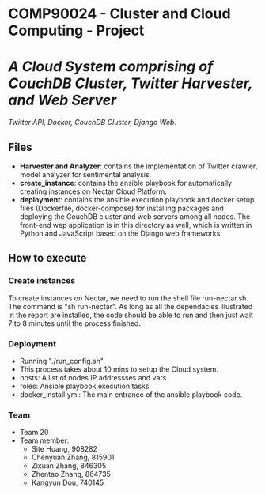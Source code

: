 # COMP90024 - Cluster and Cloud Computing - Project
# _A Cloud System comprising of CouchDB Cluster, Twitter Harvester, and Web Server_
_Twitter API, Docker, CouchDB Cluster, Django Web_.

## Files
- **Harvester and Analyzer**: contains the implementation of Twitter crawler, model analyzer for sentimental analysis.
- **create_instance**: contains the ansible playbook for automatically creating instances on Nectar Cloud Platform.
- **deployment**: contains the ansible execution playbook and docker setup files (Dockerfile, docker-compose) for installing packages and deploying the CouchDB cluster and web servers among all nodes. The front-end wep application is in this directory as well, which is written in Python and JavaScript based on the Django web frameworks.

## How to execute
### Create instances
To create instances on Nectar, we need to run the shell file run-nectar.sh. The command is "sh run-nectar".
As long as all the dependacies illustrated in the report are installed, the code should be able to run and then just wait 7 to 8 minutes until the process finished.

### Deployment
- Running "./run_config.sh"
- This process takes about 10 mins to setup the Cloud system. 
- hosts: A list of nodes IP addressses and vars
- roles: Ansible playbook execution tasks
- docker_install.yml: The main entrance of the ansible playbook code.

### Team
- Team 20
- Team member: 
   - Site Huang, 908282
   - Chenyuan Zhang, 815901
   - Zixuan Zhang, 846305
   - Zhentao Zhang, 864735
   - Kangyun Dou, 740145

